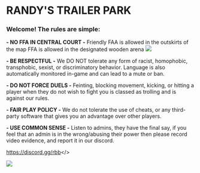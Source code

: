 # **RANDY'S TRAILER PARK**

### Welcome! The rules are simple:

**- NO FFA IN CENTRAL COURT -**
Friendly FAA is allowed in the outskirts of the map
FFA is allowed in the designated wooden arena
![](https://github.com/PATH/maps.jpg)

**- BE RESPECTFUL -**
We DO NOT tolerate any form of racist, homophobic, transphobic, sexist, or discriminatory behavior. Language is also automatically monitored in-game and can lead to a mute or ban.

**- DO NOT FORCE DUELS -**
Feinting, blocking movement, kicking, or hitting a player when they do not wish to fight you is classed as trolling and is against our rules.

**- FAIR PLAY POLICY -**
We do not tolerate the use of cheats, or any third-party software that gives you an advantage over other players.

**- USE COMMON SENSE -**
Listen to admins, they have the final say, if you feel that an admin is in the wrong/abusing their power then please record video evidence, and report it in our discord.

<a id="Join our Discord!">https://discord.gg/rbb</>

![](https://github.com/PATH/morning.jpg)